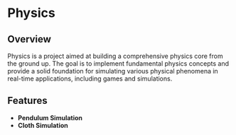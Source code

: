 # Physics

## Overview

Physics is a project aimed at building a comprehensive physics core from the ground up. The goal is to implement fundamental physics concepts and provide a solid foundation for simulating various physical phenomena in real-time applications, including games and simulations.

## Features

- **Pendulum Simulation**
- **Cloth Simulation**